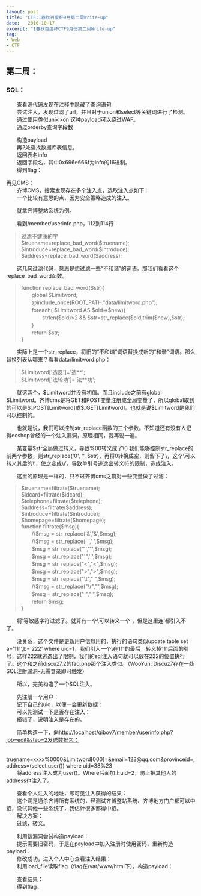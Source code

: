 ```yaml
---
layout: post
title: "CTF:I春秋百度杯9月第二周Write-up"
date:   2016-10-17
excerpt: "I春秋百度杯CTF9月份第二周Write-up"
tag:
- Web
- CTF
---
```

<h2 id="-">第二周：</h2>
<h3 id="sql-">SQL：</h3>
<p>　　查看源代码发现在注释中隐藏了查询语句<br><img src="/images/postimage/2016-10-17-baiductf_902/1.png" alt=""><br>　　尝试注入，发现过滤了url，并且对于union和select等关键词进行了检测。<br>　　通过使用类似uni&lt;&gt;on 这种payload可以绕过WAF。<br><img src="/images/postimage/2016-10-17-baiductf_902/2.png" alt=""><br>　　通过orderby查询字段数<br><img src="/images/postimage/2016-10-17-baiductf_902/3.png" alt=""></p>
<p>　　构造payload<br><img src="/images/postimage/2016-10-17-baiductf_902/4.png" alt=""><br>　　再2处查找数据库表信息。<br><img src="/images/postimage/2016-10-17-baiductf_902/5.png" alt=""><br>　　返回表名info<br><img src="/images/postimage/2016-10-17-baiductf_902/6.png" alt=""><br>　　返回字段名，其中0x696e666f为info的16进制。<br>　　得到flag：<br><img src="/images/postimage/2016-10-17-baiductf_902/7.png" alt=""></p>

<p>再见CMS：<br>　　齐博CMS，搜索发现存在多个注入点，选取注入点如下：<br>　　一个比较有意思的点，因为安全策略造成的注入。</p>
<p>　　就拿齐博整站系统为例。</p>
<p>　　看到/member/userinfo.php，112到114行：</p>
<blockquote>
<p>过滤不健康的字<br>$truename=replace_bad_word($truename);<br>$introduce=replace_bad_word($introduce);<br>$address=replace_bad_word($address);</p>
</blockquote>
<p>　　这几句过滤代码，意思是想过滤一些“不和谐”的词语。那我们看看这个replace_bad_word函数。</p>
<blockquote>
<p>function replace_bad_word($str){<br>　　global $Limitword;<br>　　@include_once(ROOT_PATH.&quot;data/limitword.php&quot;);<br>　　foreach( $Limitword AS $old=&gt;$new){<br>　　　　strlen($old)&gt;2 &amp;&amp; $str=str_replace($old,trim($new),$str);<br>　　}<br>　　return $str;<br>}</p>
</blockquote>
<p>　　实际上是一个str_replace，将旧的“不和谐”词语替换成新的“和谐”词语。那么替换列表从哪来？看看data/limitword.php：</p>
<blockquote>
<p>$Limitword[&#39;造反&#39;]=&#39;造**&#39;;<br>$Limitword[&#39;法轮功&#39;]=&#39;法**功&#39;;</p>
</blockquote>
<p>　　就这两个，$Limitword并没有初值。而且include之前有global $Limitword。齐博cms是将GET和POST变量注册成全局变量了，所以global取到的可以是$_POST[Limitword]或$_GET[Limitword]。也就是说$Limitword是我们可以控制的。</p>
<p>　　也就是说，我们可以控制str_replace函数的三个参数。不知道还有没有人记得ecshop曾经的一个注入漏洞，原理相同，我再说一遍。</p>
<p>　　某变量$str全局做过转义，导致%00转义成了\0.我们能够控制str_replace的前两个参数，则str_replace(&#39;0&#39;, &#39;&#39;, $str)，再将0转换成空，则留下了\，这个\可以转义其后的\’，使之变成\\’，导致单引号逃逸出转义符的限制，造成注入。</p>
<p>　　这里的原理是一样的，只不过齐博cms之前对一些变量做了过滤：</p>
<blockquote>
<p>$truename=filtrate($truename);<br>$idcard=filtrate($idcard);<br>$telephone=filtrate($telephone);<br>$address=filtrate($address);<br>$introduce=filtrate($introduce);<br>$homepage=filtrate($homepage);<br>function filtrate($msg){<br>　　//$msg = str_replace(&#39;&amp;&#39;,&#39;&amp;&#39;,$msg);<br>　　//$msg = str_replace(&#39; &#39;,&#39; &#39;,$msg);<br>　　$msg = str_replace(&#39;&quot;&#39;,&#39;&quot;&#39;,$msg);<br>　　$msg = str_replace(&quot;&#39;&quot;,&#39;&#39;&#39;,$msg);<br>　　$msg = str_replace(&quot;&lt;&quot;,&quot;&lt;&quot;,$msg);<br>　　$msg = str_replace(&quot;&gt;&quot;,&quot;&gt;&quot;,$msg);<br>　　$msg = str_replace(&quot;\t&quot;,&quot; &quot;,$msg);<br>　　//$msg = str_replace(&quot;\r&quot;,&quot;&quot;,$msg);<br>　　$msg = str_replace(&quot; &quot;,&quot; &quot;,$msg);<br>　　return $msg;<br>}</p>
</blockquote>
<p>　　将’等敏感字符过滤了。就算有一个\可以转义一个&#39;，但是这里连&#39;都引入不了。</p>
<p>　　没关系，这个文件是更新用户信息用的，执行的语句类似update table set a=&#39;111&#39;,b=&#39;222&#39; where uid=1，我们引入一个\在111的最后，转义掉111后面的引号，这样222就逃逸出了限制，我们的sql注入语句就可以放在222的位置执行了。这个和之前discuz7.2的faq.php那个注入类似。（WooYun: Discuz7存在一处SQL注射漏洞-无需登录即可触发）</p>
<p>　　所以，完美构造了一个SQL注入。</p>
<p>　　先注册一个用户：<br><img src="/images/postimage/2016-10-17-baiductf_902/8.jpeg" alt=""><br>　　记下自己的uid，以便一会更新数据：<br><img src="/images/postimage/2016-10-17-baiductf_902/9.jpeg" alt=""><br>　　可以先测试一下是否存在注入：<br><img src="/images/postimage/2016-10-17-baiductf_902/10.jpeg" alt=""><br>　　报错了，说明注入是存在的。</p>
<p>　　简单构造一下，向<a href="http://localhost/qibov7/member/userinfo.php?job=edit&amp;step=2发送数据包：">http://localhost/qibov7/member/userinfo.php?job=edit&amp;step=2发送数据包：</a></p>
<p>　　truename=xxxx%0000&amp;Limitword[000]=&amp;email=123@qq.com&amp;provinceid=,address=(select user()) where uid=38%23<br><img src="/images/postimage/2016-10-17-baiductf_902/11.jpeg" alt=""><br>　　将address注入成为user()。Where后面加上uid=2，防止把其他人的address也注入了。</p>
<p>　　查看个人注入的地址，即可见注入获得的结果：<br><img src="/images/postimage/2016-10-17-baiductf_902/12.jpeg" alt=""><br>　　这个洞是通杀齐博所有系统的，经测试齐博整站系统、齐博地方门户都可以中招，没试其他一些系统了，我估计很多都得中招。<br>　　解决方案：<br>　　过滤，转义。</p>
<p>　　利用该漏洞尝试构造payload：<br><img src="/images/postimage/2016-10-17-baiductf_902/13.png" alt=""><br>　　提示需要旧密码，于是在payload中加入注册时使用密码，重新构造payload：<br><img src="/images/postimage/2016-10-17-baiductf_902/14.png" alt=""><br>　　修改成功，进入个人中心查看注入结果：<br><img src="/images/postimage/2016-10-17-baiductf_902/15.png" alt=""><br>　　利用load_file读取flag（flag在/var/www/html下），构造payload：<br><img src="/images/postimage/2016-10-17-baiductf_902/16.png" alt=""></p>
<p>　　查看结果：<br><img src="/images/postimage/2016-10-17-baiductf_902/17.png" alt=""><br>　　得到flag。</p>
